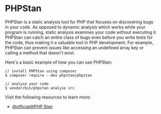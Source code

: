 # PHPStan

PHPStan is a static analysis tool for PHP that focuses on discovering bugs in your code. As opposed to dynamic analysis which works while your program is running, static analysis examines your code without executing it. PHPStan can catch an entire class of bugs even before you write tests for the code, thus making it a valuable tool in PHP development. For example, PHPStan can prevent issues like accessing an undefined array key or calling a method that doesn't exist. 

Here's a basic example of how you can use PHPStan:

```shell
// install PHPStan using composer
$ composer require --dev phpstan/phpstan

// analyse your code
$ vendor/bin/phpstan analyse src
```

Visit the following resources to learn more:

- [@official@PHP Stan](https://phpstan.org/user-guide/getting-started)
